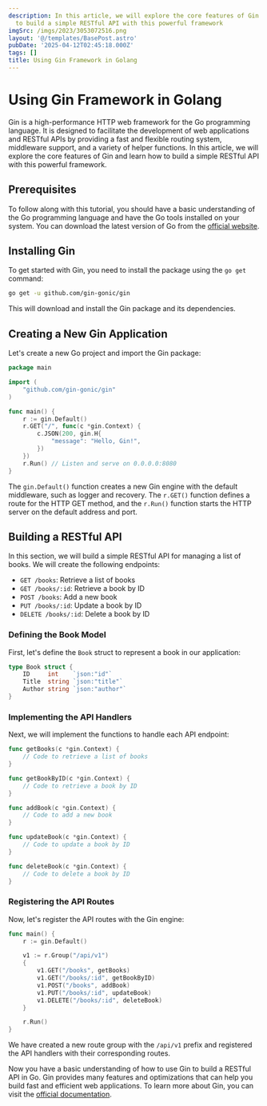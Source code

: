 ```yaml
---
description: In this article, we will explore the core features of Gin and learn how
  to build a simple RESTful API with this powerful framework
imgSrc: /imgs/2023/3053072516.png
layout: '@/templates/BasePost.astro'
pubDate: '2025-04-12T02:45:18.000Z'
tags: []
title: Using Gin Framework in Golang
---
```


# Using Gin Framework in Golang

Gin is a high-performance HTTP web framework for the Go programming language. It is designed to facilitate the development of web applications and RESTful APIs by providing a fast and flexible routing system, middleware support, and a variety of helper functions. In this article, we will explore the core features of Gin and learn how to build a simple RESTful API with this powerful framework.

## Prerequisites

To follow along with this tutorial, you should have a basic understanding of the Go programming language and have the Go tools installed on your system. You can download the latest version of Go from the [official website](https://golang.org/dl/).

## Installing Gin

To get started with Gin, you need to install the package using the `go get` command:

```bash
go get -u github.com/gin-gonic/gin
```

This will download and install the Gin package and its dependencies.

## Creating a New Gin Application

Let's create a new Go project and import the Gin package:

```go
package main

import (
	"github.com/gin-gonic/gin"
)

func main() {
	r := gin.Default()
	r.GET("/", func(c *gin.Context) {
		c.JSON(200, gin.H{
			"message": "Hello, Gin!",
		})
	})
	r.Run() // Listen and serve on 0.0.0.0:8080
}
```

The `gin.Default()` function creates a new Gin engine with the default middleware, such as logger and recovery. The `r.GET()` function defines a route for the HTTP GET method, and the `r.Run()` function starts the HTTP server on the default address and port.

## Building a RESTful API

In this section, we will build a simple RESTful API for managing a list of books. We will create the following endpoints:

- `GET /books`: Retrieve a list of books
- `GET /books/:id`: Retrieve a book by ID
- `POST /books`: Add a new book
- `PUT /books/:id`: Update a book by ID
- `DELETE /books/:id`: Delete a book by ID

### Defining the Book Model

First, let's define the `Book` struct to represent a book in our application:

```go
type Book struct {
	ID     int    `json:"id"`
	Title  string `json:"title"`
	Author string `json:"author"`
}
```

### Implementing the API Handlers

Next, we will implement the functions to handle each API endpoint:

```go
func getBooks(c *gin.Context) {
	// Code to retrieve a list of books
}

func getBookByID(c *gin.Context) {
	// Code to retrieve a book by ID
}

func addBook(c *gin.Context) {
	// Code to add a new book
}

func updateBook(c *gin.Context) {
	// Code to update a book by ID
}

func deleteBook(c *gin.Context) {
	// Code to delete a book by ID
}
```

### Registering the API Routes

Now, let's register the API routes with the Gin engine:

```go
func main() {
	r := gin.Default()

	v1 := r.Group("/api/v1")
	{
		v1.GET("/books", getBooks)
		v1.GET("/books/:id", getBookByID)
		v1.POST("/books", addBook)
		v1.PUT("/books/:id", updateBook)
		v1.DELETE("/books/:id", deleteBook)
	}

	r.Run()
}
```

We have created a new route group with the `/api/v1` prefix and registered the API handlers with their corresponding routes.

Now you have a basic understanding of how to use Gin to build a RESTful API in Go. Gin provides many features and optimizations that can help you build fast and efficient web applications. To learn more about Gin, you can visit the [official documentation](https://github.com/gin-gonic/gin).